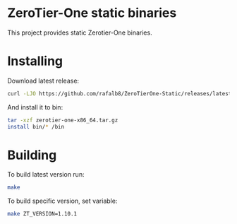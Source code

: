 # ZeroTier-One static binaries
This project provides static Zerotier-One binaries.

# Installing

Download latest release:
```sh
curl -LJO https://github.com/rafalb8/ZeroTierOne-Static/releases/latest/download/zerotier-one-x86_64.tar.gz
```

And install it to bin:
```sh
tar -xzf zerotier-one-x86_64.tar.gz
install bin/* /bin
```
# Building

To build latest version run:
```sh
make
```
To build specific version, set variable:
```sh
make ZT_VERSION=1.10.1
```
